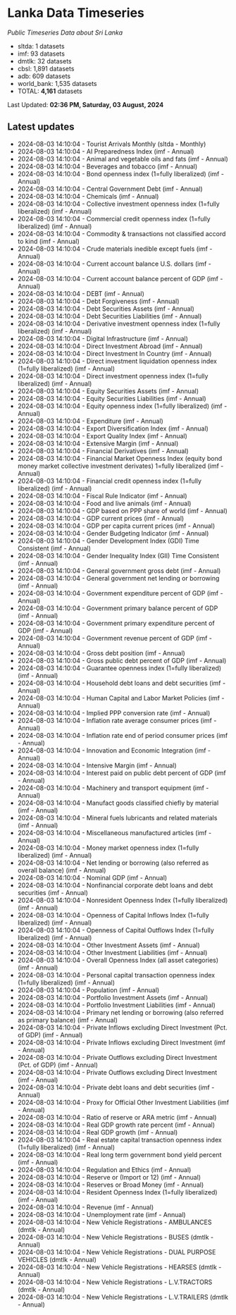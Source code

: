 # Lanka Data Timeseries
*Public Timeseries Data about Sri Lanka*

* sltda: 1 datasets
* imf: 93 datasets
* dmtlk: 32 datasets
* cbsl: 1,891 datasets
* adb: 609 datasets
* world_bank: 1,535 datasets
* TOTAL: **4,161** datasets

Last Updated: **02:36 PM, Saturday, 03 August, 2024**

## Latest updates

* 2024-08-03 14:10:04 - Tourist Arrivals Monthly (sltda - Monthly)
* 2024-08-03 14:10:04 - AI Preparedness Index (imf - Annual)
* 2024-08-03 14:10:04 - Animal and vegetable oils and fats (imf - Annual)
* 2024-08-03 14:10:04 - Beverages and tobacco (imf - Annual)
* 2024-08-03 14:10:04 - Bond openness index (1=fully liberalized) (imf - Annual)
* 2024-08-03 14:10:04 - Central Government Debt (imf - Annual)
* 2024-08-03 14:10:04 - Chemicals (imf - Annual)
* 2024-08-03 14:10:04 - Collective investment openness index (1=fully liberalized) (imf - Annual)
* 2024-08-03 14:10:04 - Commercial credit openness index (1=fully liberalized) (imf - Annual)
* 2024-08-03 14:10:04 - Commodity & transactions not classified accord to kind (imf - Annual)
* 2024-08-03 14:10:04 - Crude materials inedible except fuels (imf - Annual)
* 2024-08-03 14:10:04 - Current account balance U.S. dollars (imf - Annual)
* 2024-08-03 14:10:04 - Current account balance percent of GDP (imf - Annual)
* 2024-08-03 14:10:04 - DEBT (imf - Annual)
* 2024-08-03 14:10:04 - Debt Forgiveness (imf - Annual)
* 2024-08-03 14:10:04 - Debt Securities Assets (imf - Annual)
* 2024-08-03 14:10:04 - Debt Securities Liabilities (imf - Annual)
* 2024-08-03 14:10:04 - Derivative investment openness index (1=fully liberalized) (imf - Annual)
* 2024-08-03 14:10:04 - Digital Infrastructure (imf - Annual)
* 2024-08-03 14:10:04 - Direct Investment Abroad (imf - Annual)
* 2024-08-03 14:10:04 - Direct Investment In Country (imf - Annual)
* 2024-08-03 14:10:04 - Direct investment liquidation openness index (1=fully liberalized) (imf - Annual)
* 2024-08-03 14:10:04 - Direct investment openness index (1=fully liberalized) (imf - Annual)
* 2024-08-03 14:10:04 - Equity Securities Assets (imf - Annual)
* 2024-08-03 14:10:04 - Equity Securities Liabilities (imf - Annual)
* 2024-08-03 14:10:04 - Equity openness index (1=fully liberalized) (imf - Annual)
* 2024-08-03 14:10:04 - Expenditure (imf - Annual)
* 2024-08-03 14:10:04 - Export Diversification Index (imf - Annual)
* 2024-08-03 14:10:04 - Export Quality Index (imf - Annual)
* 2024-08-03 14:10:04 - Extensive Margin (imf - Annual)
* 2024-08-03 14:10:04 - Financial Derivatives (imf - Annual)
* 2024-08-03 14:10:04 - Financial Market Openness Index (equity bond money market collective investment derivates) 1=fully liberalized (imf - Annual)
* 2024-08-03 14:10:04 - Financial credit openness index (1=fully liberalized) (imf - Annual)
* 2024-08-03 14:10:04 - Fiscal Rule Indicator (imf - Annual)
* 2024-08-03 14:10:04 - Food and live animals (imf - Annual)
* 2024-08-03 14:10:04 - GDP based on PPP share of world (imf - Annual)
* 2024-08-03 14:10:04 - GDP current prices (imf - Annual)
* 2024-08-03 14:10:04 - GDP per capita current prices (imf - Annual)
* 2024-08-03 14:10:04 - Gender Budgeting Indicator (imf - Annual)
* 2024-08-03 14:10:04 - Gender Development Index (GDI) Time Consistent (imf - Annual)
* 2024-08-03 14:10:04 - Gender Inequality Index (GII) Time Consistent (imf - Annual)
* 2024-08-03 14:10:04 - General government gross debt (imf - Annual)
* 2024-08-03 14:10:04 - General government net lending or borrowing (imf - Annual)
* 2024-08-03 14:10:04 - Government expenditure percent of GDP (imf - Annual)
* 2024-08-03 14:10:04 - Government primary balance percent of GDP (imf - Annual)
* 2024-08-03 14:10:04 - Government primary expenditure percent of GDP (imf - Annual)
* 2024-08-03 14:10:04 - Government revenue percent of GDP (imf - Annual)
* 2024-08-03 14:10:04 - Gross debt position (imf - Annual)
* 2024-08-03 14:10:04 - Gross public debt percent of GDP (imf - Annual)
* 2024-08-03 14:10:04 - Guarantee openness index (1=fully liberalized) (imf - Annual)
* 2024-08-03 14:10:04 - Household debt loans and debt securities (imf - Annual)
* 2024-08-03 14:10:04 - Human Capital and Labor Market Policies (imf - Annual)
* 2024-08-03 14:10:04 - Implied PPP conversion rate (imf - Annual)
* 2024-08-03 14:10:04 - Inflation rate average consumer prices (imf - Annual)
* 2024-08-03 14:10:04 - Inflation rate end of period consumer prices (imf - Annual)
* 2024-08-03 14:10:04 - Innovation and Economic Integration (imf - Annual)
* 2024-08-03 14:10:04 - Intensive Margin (imf - Annual)
* 2024-08-03 14:10:04 - Interest paid on public debt percent of GDP (imf - Annual)
* 2024-08-03 14:10:04 - Machinery and transport equipment (imf - Annual)
* 2024-08-03 14:10:04 - Manufact goods classified chiefly by material (imf - Annual)
* 2024-08-03 14:10:04 - Mineral fuels lubricants and related materials (imf - Annual)
* 2024-08-03 14:10:04 - Miscellaneous manufactured articles (imf - Annual)
* 2024-08-03 14:10:04 - Money market openness index (1=fully liberalized) (imf - Annual)
* 2024-08-03 14:10:04 - Net lending or borrowing (also referred as overall balance) (imf - Annual)
* 2024-08-03 14:10:04 - Nominal GDP (imf - Annual)
* 2024-08-03 14:10:04 - Nonfinancial corporate debt loans and debt securities (imf - Annual)
* 2024-08-03 14:10:04 - Nonresident Openness Index (1=fully liberalized) (imf - Annual)
* 2024-08-03 14:10:04 - Openness of Capital Inflows Index (1=fully liberalized) (imf - Annual)
* 2024-08-03 14:10:04 - Openness of Capital Outflows Index (1=fully liberalized) (imf - Annual)
* 2024-08-03 14:10:04 - Other Investment Assets (imf - Annual)
* 2024-08-03 14:10:04 - Other Investment Liabilities (imf - Annual)
* 2024-08-03 14:10:04 - Overall Openness Index (all asset categories) (imf - Annual)
* 2024-08-03 14:10:04 - Personal capital transaction openness index (1=fully liberalized) (imf - Annual)
* 2024-08-03 14:10:04 - Population (imf - Annual)
* 2024-08-03 14:10:04 - Portfolio Investment Assets (imf - Annual)
* 2024-08-03 14:10:04 - Portfolio Investment Liabilities (imf - Annual)
* 2024-08-03 14:10:04 - Primary net lending or borrowing (also referred as primary balance) (imf - Annual)
* 2024-08-03 14:10:04 - Private Inflows excluding Direct Investment (Pct. of GDP) (imf - Annual)
* 2024-08-03 14:10:04 - Private Inflows excluding Direct Investment (imf - Annual)
* 2024-08-03 14:10:04 - Private Outflows excluding Direct Investment (Pct. of GDP) (imf - Annual)
* 2024-08-03 14:10:04 - Private Outflows excluding Direct Investment (imf - Annual)
* 2024-08-03 14:10:04 - Private debt loans and debt securities (imf - Annual)
* 2024-08-03 14:10:04 - Proxy for Official Other Investment Liabilities (imf - Annual)
* 2024-08-03 14:10:04 - Ratio of reserve or ARA metric (imf - Annual)
* 2024-08-03 14:10:04 - Real GDP growth rate percent (imf - Annual)
* 2024-08-03 14:10:04 - Real GDP growth (imf - Annual)
* 2024-08-03 14:10:04 - Real estate capital transaction openness index (1=fully liberalized) (imf - Annual)
* 2024-08-03 14:10:04 - Real long term government bond yield percent (imf - Annual)
* 2024-08-03 14:10:04 - Regulation and Ethics (imf - Annual)
* 2024-08-03 14:10:04 - Reserve or (Import or 12) (imf - Annual)
* 2024-08-03 14:10:04 - Reserves or Broad Money (imf - Annual)
* 2024-08-03 14:10:04 - Resident Openness Index (1=fully liberalized) (imf - Annual)
* 2024-08-03 14:10:04 - Revenue (imf - Annual)
* 2024-08-03 14:10:04 - Unemployment rate (imf - Annual)
* 2024-08-03 14:10:04 - New Vehicle Registrations - AMBULANCES (dmtlk - Annual)
* 2024-08-03 14:10:04 - New Vehicle Registrations - BUSES (dmtlk - Annual)
* 2024-08-03 14:10:04 - New Vehicle Registrations - DUAL PURPOSE VEHICLES (dmtlk - Annual)
* 2024-08-03 14:10:04 - New Vehicle Registrations - HEARSES (dmtlk - Annual)
* 2024-08-03 14:10:04 - New Vehicle Registrations - L.V.TRACTORS (dmtlk - Annual)
* 2024-08-03 14:10:04 - New Vehicle Registrations - L.V.TRAILERS (dmtlk - Annual)